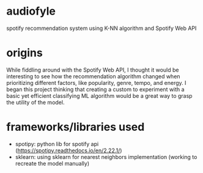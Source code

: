 # audiofyle
spotify recommendation system using K-NN algorithm and Spotify Web API

# origins
While fiddling around with the Spotify Web API, I thought it would be interesting to see how the recommendation algorithm changed when prioritizing different factors, like popularity, genre, tempo, and energy. I began this project thinking that creating a custom  to experiment with a basic yet efficient classifying ML algorithm would be a great way to grasp the utility of the model. 

# frameworks/libraries used
- spotipy: python lib for spotify api (https://spotipy.readthedocs.io/en/2.22.1/)
- sklearn: using sklearn for nearest neighbors implementation (working to recreate the model manually)
